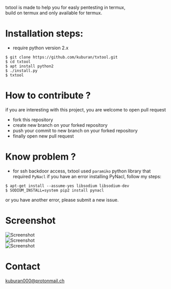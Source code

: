 txtool is made to help you for easly pentesting in termux,  
build on termux and only available for termux.  

Installation steps: 
===
* require python version 2.x  

```
$ git clone https://github.com/kuburan/txtool.git  
$ cd txtool  
$ apt install python2  
$ ./install.py 
$ txtool
```

How to contribute ?
===
if you are interesting with this project, you are welcome to open pull request
* fork this repository
* create new branch on your forked repository
* push your commit to new branch on your forked repository
* finally open new pull request

Know problem ?
===
* for ssh backdoor access, txtool used `paramiko` python library that required `PyNacl`
if you have an error installing PyNacl, follow my steps:
```
$ apt-get install --assume-yes libsodium libsodium-dev
$ SODIUM_INSTALL=system pip2 install pynacl
```
or you have another error, please submit a new issue.

# Screenshot  
![Screenshot](https://raw.githubusercontent.com/kuburan/txtool/master/screenshot/Screenshot_a.png)  
![Screenshot](https://raw.githubusercontent.com/kuburan/txtool/master/screenshot/Screenshot_b.png)  
![Screenshot](https://raw.githubusercontent.com/kuburan/txtool/master/screenshot/Screenshot_c.png)  
  
# Contact  
kuburan000@protonmail.ch  
